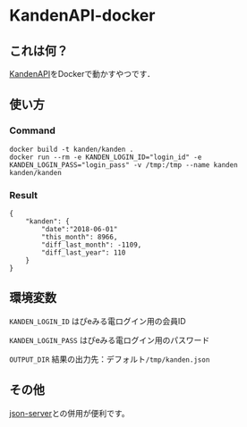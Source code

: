 # KandenAPI-docker
## これは何？
[KandenAPI](https://github.com/Mekapiku/KandenAPI)をDockerで動かすやつです．

## 使い方
### Command
```
docker build -t kanden/kanden .
docker run --rm -e KANDEN_LOGIN_ID="login_id" -e KANDEN_LOGIN_PASS="login_pass" -v /tmp:/tmp --name kanden kanden/kanden
```

### Result
```
{
    "kanden": {
        "date":"2018-06-01"
        "this_month": 8966,
        "diff_last_month": -1109,
        "diff_last_year": 110
    }
}
```

## 環境変数
`KANDEN_LOGIN_ID` はぴeみる電ログイン用の会員ID

`KANDEN_LOGIN_PASS` はぴeみる電ログイン用のパスワード

`OUTPUT_DIR` 結果の出力先：デフォルト`/tmp/kanden.json`


## その他
[json-server](https://github.com/typicode/json-server)との併用が便利です。
